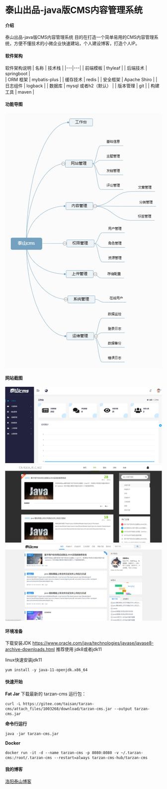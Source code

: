 # 泰山出品-java版CMS内容管理系统

#### 介绍
泰山出品-java版CMS内容管理系统
目的在打造一个简单易用的CMS内容管理系统，方便不懂技术的小微企业快速建站，个人建设博客，打造个人IP。

#### 软件架构

软件架构说明
| 名称  |  技术栈  |
|---|---|
| 前端模板  |   thyleaf |
| 后端技术  |  springboot  |  
| ORM 框架  |  mybatis-plus  | 
| 缓存技术  |  redis  |
| 安全框架  | Apache Shiro  |
|  日志组件 |   logback |
|  数据库 |  mysql 或者h2（默认） |
| 版本管理  |   git |
| 构建工具  |  maven |



#### 功能导图
![输入图片说明](%E6%B3%B0%E5%B1%B1cms.png)
#### 网站截图
![输入图片说明](admin.png)
![输入图片说明](theme1.png)
![输入图片说明](theme2.png)
#### 环境准备
下载安装JDK
https://www.oracle.com/java/technologies/javase/javase8-archive-downloads.html
推荐使用 jdk8或者jdk11

linux快速安装jdk11
```
yum install -y java-11-openjdk.x86_64 
```

#### 快速开始
 **Fat Jar** 
下载最新的 tarzan-cms 运行包：

```
curl -L https://gitee.com/taisan/tarzan-cms/attach_files/1003268/download/tarzan-cms.jar --output tarzan-cms.jar
```
 **命令行运行** 

```
java -jar tarzan-cms.jar
```
 **Docker** 

```
docker run -it -d --name tarzan-cms -p 8080:8080 -v ~/.tarzan-cms:/root/.tarzan-cms --restart=always tarzan-cms-hub/tarzan-cms
```

#### 我的博客
[洛阳泰山博客](http://https://blog.csdn.net/weixin_40986713)
